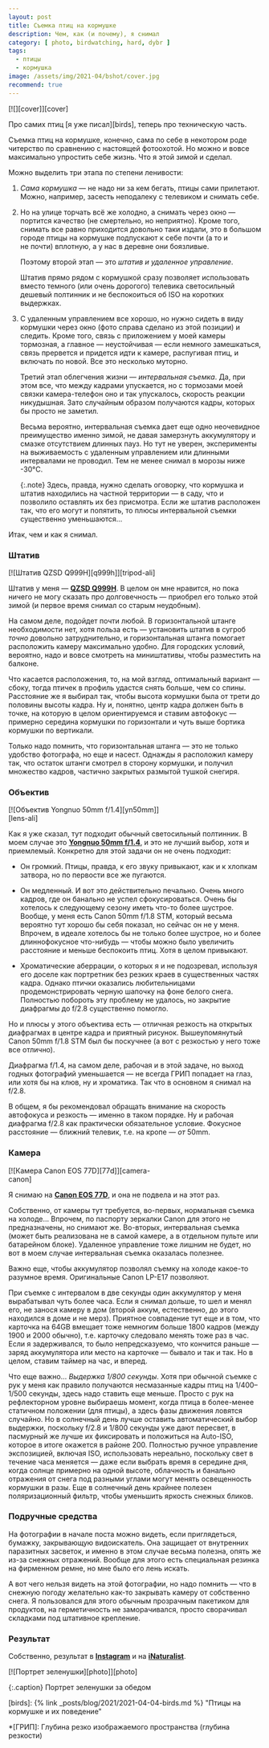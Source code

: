 ```yaml
---
layout: post
title: Съемка птиц на кормушке
description: Чем, как (и почему), я снимал
category: [ photo, birdwatching, hard, dybr ]
tags:
  - птицы
  - кормушка
image: /assets/img/2021-04/bshot/cover.jpg
recommend: true
---
```

<div class="right-box" style="width:320px;">
[![][cover]][cover]
</div>

Про самих птиц [я уже писал][birds], теперь про техническую часть.

Съемка птиц на кормушке, конечно, сама по себе в некотором роде читерство по сравнению с настоящей фотоохотой.
Но можно и вовсе максимально упростить себе жизнь. Что я этой зимой и сделал.

Можно выделить три этапа по степени ленивости:

1. *Сама кормушка* — не надо ни за кем бегать, птицы сами прилетают. Можно, например, засесть неподалеку
   с телевиком и снимать себе.

2. Но на улице торчать всё же холодно, а снимать через окно — портится качество (не смертельно, но неприятно).
   Кроме того, снимать все равно приходится довольно таки издали, это в большом городе птицы на кормушке подпускают
   к себе почти (а то и не почти) вплотную, а у нас в деревне они боязливые.

   Поэтому второй этап — это *штатив и удаленное управление*.

   Штатив прямо рядом с кормушкой сразу позволяет использовать вместо темного (или очень дорогого) телевика
   светосильный дешевый полтинник и не беспокоиться об ISO на коротких выдержках.

3. С удаленным управлением все хорошо, но нужно сидеть в виду кормушки через окно (фото справа сделано из этой
   позиции) и следить. Кроме того, связь с приложением у моей камеры тормозная, а главное — неустойчивая — если
   немного замешкаться, связь прервется и придется идти к камере, распугивая птиц, и включать по новой. Все это
   несколько муторно.

   Третий этап облегчения жизни — *интервальная съемка*. Да, при этом все, что между кадрами упускается, но
   с тормозами моей связки камера-телефон оно и так упускалось, скорость реакции никудышная. Зато случайным образом
   получаются кадры, которых бы просто не заметил.

   Весьма вероятно, интервальная съемка дает еще одно неочевидное преимущество именно зимой, не давая замерзнуть
   аккумулятору и смазке отсутствием длинных пауз. Но тут не уверен, эксперименты на выживаемость с удаленным
   управлением или длинными интервалами не проводил. Тем не менее снимал в морозы ниже -30°C.

   {:.note}
   Здесь, правда, нужно сделать оговорку, что кормушка и штатив находились на частной территории — в саду, что
   и позволило оставлять их без присмотра. Если же штатив расположен так, что его могут и попятить, то плюсы
   интервальной съемки существенно уменьшаются...

<!--more-->

Итак, чем и как я снимал.

### Штатив

<div class="right-box" style="width:320px;">
[![Штатив QZSD Q999H][q999h]][tripod-ali]
</div>

Штатив у меня — **[QZSD Q999H][tripod-ali]**. В целом он мне нравится, но пока ничего не могу сказать
про долговечность — приобрел его только этой зимой (и первое время снимал со старым неудобным).

На самом деле, подойдет почти любой. В горизонтальной штанге необходимости нет, хотя польза есть —
установить штатив в сугроб *точно* довольно затруднительно, и горизонтальная штанга помогает расположить
камеру максимально удобно. Для городских условий, вероятно, надо и вовсе смотреть на миништативы, чтобы
разместить на балконе.

Что касается расположения, то, на мой взгляд, оптимальный вариант — сбоку, тогда птичек в профиль удастся
снять больше, чем со спины. Расстояние же я выбирал так, чтобы высота кормушки была от трети до половины
высоты кадра. Ну и, понятно, центр кадра должен быть в точке, на которую в целом ориентируемся и ставим
автофокус — примерно середина кормушки по горизонтали и чуть выше бортика кормушки по вертикали.

Только надо помнить, что горизонтальная штанга — это не только удобство фотографа, но еще и насест. Однажды
я расположил камеру так, что остаток штанги смотрел в сторону кормушки, и получил множество кадров, частично
закрытых размытой тушкой снегиря.

### Объектив

<div class="right-box" style="width:320px;">
[![Объектив Yongnuo 50mm f/1.4][yn50mm]][lens-ali]
</div>

Как я уже сказал, тут подходит обычный светосильный полтинник. В моем случае это **[Yongnuo 50mm f/1.4][lens-ali]**,
и это не лучший выбор, хотя и приемлемый. Конкретно для этой задачи он не очень подходит:

* Он громкий. Птицы, правда, к его звуку привыкают, как и к хлопкам затвора, но по первости все же пугаются.

* Он медленный. И вот это действительно печально. Очень много кадров, где он банально не успел сфокусироваться.
  Очень бы хотелось к следующему сезону иметь что-то более шустрое. Вообще, у меня есть Canon 50mm f/1.8 STM,
  который весьма вероятно тут хорошо бы себя показал, но сейчас он не у меня. Впрочем, в идеале хотелось бы
  не только более шустрое, но и более длиннофокусное что-нибудь — чтобы можно было увеличить расстояние и меньше
  беспокоить птиц. Хотя в целом привыкают.

* Хроматические аберрации, о которых я и не подозревал, используя его доселе как портретник без резких краев
  в существенных частях кадра. Однако птички оказались любительницами продемонстрировать черную шапочку на фоне
  белого снега. Полностью побороть эту проблему не удалось, но закрытие диафрагмы до f/2.8 существенно помогло.

Но и плюсы у этого объектива есть — отличная резкость на открытых диафрагмах в центре кадра и приятный рисунок.
Вышеупомянутый Canon 50mm f/1.8 STM был бы поскучнее (а вот с резкостью у него тоже все отлично).

Диафрагма f/1.4, на самом деле, рабочая и в этой задаче, но выход годных фотографий уменьшается — не всегда ГРИП
попадает на глаз, или хотя бы на клюв, ну и хроматика. Так что в основном я снимал на f/2.8.

В общем, я бы рекомендовал обращать внимание на скорость автофокуса и резкость — именно в таком порядке. Ну и рабочая
диафрагма f/2.8 как практически обязательное условие. Фокусное расстояние — ближний телевик, т.е. на кропе — *от* 50mm.

### Камера

<div class="right-box" style="width:320px;">
[![Камера Canon EOS 77D][77d]][camera-canon]
</div>

Я снимаю на **[Canon EOS 77D][camera-canon]**, и она не подвела и на этот раз.

Собственно, от камеры тут требуется, во-первых, нормальная съемка на холоде... Впрочем, по паспорту зеркалки Canon
для этого не предназначены, но снимают же. Во-вторых, интервальная съемка (может быть реализована не в самой камере,
а в отдельном пульте или батарейном блоке). Удаленное управление тоже лишним не будет, но вот в моем случае интервальная
съемка оказалась полезнее.

Важно еще, чтобы аккумулятор позволял съемку на холоде какое-то разумное время. Оригинальные Canon LP-E17 позволяют.

При съемке с интервалом в две секунды один аккумулятор у меня вырабатывал чуть более часа. Если я снимал дольше, то
шел и менял его, не занося камеру в дом (второй аккум, естественно, до этого находился в доме и не мерз). Приятное
совпадение тут еще и в том, что карточка на 64GB вмещает тоже немногим больше 1800 кадров (между 1900 и 2000 обычно),
т.е. карточку следовало менять тоже раз в час. Если я задерживался, то было непредсказуемо, что кончится раньше —
заряд аккумулятора или место на карточке — бывало и так и так. Но в целом, ставим таймер на час, и вперед.

Что еще важно... *Выдержка 1/800 секунды*. Хотя при обычной съемке с рук у меня как правило получаются несмазанные кадры
птиц на 1/400–1/500 секунды, здесь надо ставить еще меньше. Просто с рук на рефлекторном уровне выбираешь момент, когда
птица в более-менее статичном положении (для птицы), а здесь фазы движения ловятся случайно. Но в солнечный день лучше
оставить автоматический выбор выдержки, поскольку f/2.8 и 1/800 секунды уже дают пересвет, в пасмурный же лучше их
фиксировать и положиться на Auto-ISO, которое в итоге окажется в районе 200. Полностью ручное управление экспозицией,
включая ISO, использовать нереально, поскольку свет в течение часа меняется — даже если выбрать время в середине дня,
когда солнце примерно на одной высоте, облачность и банально отражения от снега под разными углами могут менять освещенность
кормушки в разы. Еще в солнечный день крайнее полезен поляризационный фильтр, чтобы уменьшить яркость снежных бликов.

### Подручные средства

На фотографии в начале поста можно видеть, если приглядеться, бумажку, закрывающую видоискатель. Она защищает от внутренних
паразитных засветок, и именно в этом случае весьма полезна, опять же из-за снежных отражений. Вообще для этого есть специальная
резинка на фирменном ремне, но мне было его лень искать.

А вот чего нельзя видеть на этой фотографии, но надо помнить — что в снежную погоду желательно как-то закрывать камеру
от собственно снега. Я пользовался для этого обычным прозрачным пакетиком для продуктов, на герметичность не заморачивался,
просто сворачивал складками под штативное крепление.

### Результат

Собственно, результат в **[Instagram][insta]** и на **[iNaturalist][inat]**.

<div class="center-box" style="max-width:800px;">
[![Портрет зеленушки][photo]][photo]

{:.caption}
Портрет зеленушки за обедом
</div>



[cover]: /assets/img/2021-04/bshot/cover.jpg
[q999h]: /assets/img/2021-04/bshot/Q999H.jpg
[yn50mm]: /assets/img/2021-04/bshot/YN50mm.jpg
[77d]: /assets/img/2021-04/bshot/77d.jpg
[photo]: /assets/img/2021-04/bshot/IMG_5402.jpg "Портрет зеленушки"

[tripod-ali]: http://alii.pub/5p5ujm "Штатив QZSD Q999H"
[lens-ali]: http://alii.pub/5p5vgh "Объектив Yongnuo 50mm f/1.4"
[camera-canon]: https://www.canon.ru/cameras/eos-77d/ "Камера Canon EOS 77D"

[birds]: {% link _posts/blog/2021/2021-04-04-birds.md %} "Птицы на кормушке и их поведение"

[insta]: https://www.instagram.com/ivanshikhalev/
[inat]: https://www.inaturalist.org/observations/shikhalev

*[ГРИП]: Глубина резко изображаемого пространства (глубина резкости)
